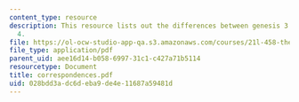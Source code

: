 ```yaml
---
content_type: resource
description: This resource lists out the differences between genesis 3 and genesis
  4.
file: https://ol-ocw-studio-app-qa.s3.amazonaws.com/courses/21l-458-the-bible-spring-2007/028bdd3adc6deba9de4e11687a59481d_correspondences.pdf
file_type: application/pdf
parent_uid: aee16d14-b058-6997-31c1-c427a71b5114
resourcetype: Document
title: correspondences.pdf
uid: 028bdd3a-dc6d-eba9-de4e-11687a59481d
---
```

